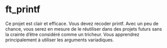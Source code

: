 # ft_printf
Ce projet est clair et efficace. Vous devez recoder printf. Avec un peu de chance, vous serez en mesure de le réutiliser dans des projets futurs sans la crainte d’être considéré comme un tricheur. Vous apprendrez principalement à utiliser les arguments variadiques.

